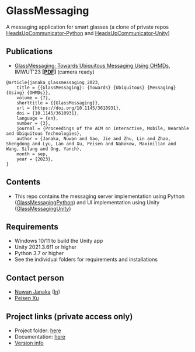 # GlassMessaging
A messaging application for smart glasses (a clone of private repos [HeadsUpCommunicator-Python](https://github.com/NUS-HCILab/HeadsUpCommunicator-Python) and [HeadsUpCommunicator-Unity](https://github.com/NUS-HCILab/HeadsUpCommunicator-Unity))


## Publications
- [GlassMessaging: Towards Ubiquitous Messaging Using OHMDs](https://doi.org/10.1145/3610931), IMWUT'23 [**[PDF]**](IMWUT2023_GlassMessaging.pdf) (camera ready)
```
@article{janaka_glassmessaging_2023,
	title = {{GlassMessaging}: {Towards} {Ubiquitous} {Messaging} {Using} {OHMDs}},
	volume = {7},
	shorttitle = {{GlassMessaging}},
	url = {https://doi.org/10.1145/3610931},
	doi = {10.1145/3610931},
	language = {en},
	number = {3},
	journal = {Proceedings of the ACM on Interactive, Mobile, Wearable and Ubiquitous Technologies},
	author = {Janaka, Nuwan and Gao, Jie and Zhu, Lin and Zhao, Shengdong and Lyu, Lan and Xu, Peisen and Nabokow, Maximilian and Wang, Silang and Ong, Yanch},
	month = sep,
	year = {2023},
}
```


## Contents
- This repo contains the messaging server implementation using Python ([GlassMessagingPython](GlassMessagingPython)) and UI implementation using Unity ([GlassMessagingUnity](GlassMessagingUnity))

## Requirements
- Windows 10/11 to build the Unity app
- Unity 2021.3.6f1 or higher
- Python 3.7 or higher
- See the individual folders for requirements and installations


## Contact person
- [Nuwan Janaka](https://nuwanjanaka.info/) ([In](https://www.linkedin.com/in/nuwan-janaka/))
- [Peisen Xu](https://www.nus-hci.org/our-team/)


## Project links (private access only)
- Project folder: [here](https://drive.google.com/drive/folders/1CqxksKqbWj3fFgkaM43mt13Ry99CElnU?usp=sharing)
- Documentation: [here](https://docs.google.com/document/d/1K2Rw7CJwV2W6bcwpeM6ma95P1PWovJr516z5i2-7B78/edit?usp=sharing)
- [Version info](VERSION.md)



